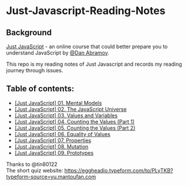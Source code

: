 # Just-Javascript-Reading-Notes

## Background

[Just JavaScript](https://justjavascript.com/) - an online course that could better prepare you to understand JavaScript by [@Dan Abramov](https://github.com/gaearon).

This repo is my reading notes of Just Javascript and records my reading journey through issues.

## Table of contents:

* [[Just JavaScript] 01. Mental Models](https://github.com/allenGKC/Just-Javascript-Reading-Notes/issues/1)
* [[Just JavaScript] 02. The JavaScript Universe](https://github.com/allenGKC/Just-Javascript-Reading-Notes/issues/2)
* [[Just JavaScript] 03. Values and Variables](https://github.com/allenGKC/Just-Javascript-Reading-Notes/issues/3)
* [[Just JavaScript] 04. Counting the Values (Part 1)](https://github.com/allenGKC/Just-Javascript-Reading-Notes/issues/4)
* [[Just JavaScript] 05. Counting the Values (Part 2)](https://github.com/allenGKC/Just-Javascript-Reading-Notes/issues/5)
* [[Just JavaScript] 06. Equality of Values](https://github.com/allenGKC/Just-Javascript-Reading-Notes/issues/6)
* [[Just JavaScript] 07. Properties](https://github.com/allenGKC/Just-Javascript-Reading-Notes/issues/7)
* [[Just JavaScript] 08. Mutation ](https://github.com/allenGKC/Just-Javascript-Reading-Notes/issues/8)
* [[Just JavaScript] 09. Prototypes](https://github.com/allenGKC/Just-Javascript-Reading-Notes/issues/9)

Thanks to @tin80122  
The short quiz website: https://eggheadio.typeform.com/to/PLyTKB?typeform-source=yu.mantoufan.com
